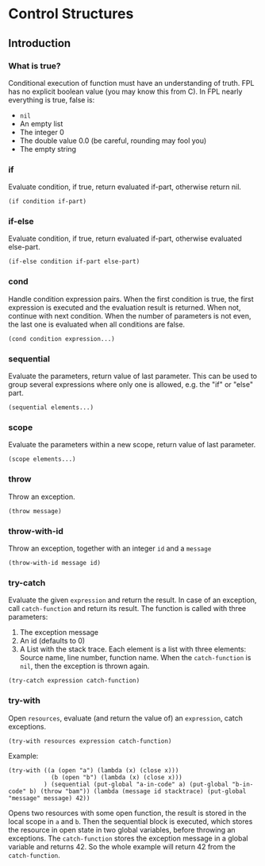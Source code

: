 # Control Structures

## Introduction

### What is true?

Conditional execution of function must have an understanding of truth. FPL has no explicit boolean
value (you may know this from C). In FPL nearly everything is true, false is:
* `nil`
* An empty list
* The integer 0
* The double value 0.0 (be careful, rounding may fool you)
* The empty string


### if
Evaluate condition, if true, return evaluated if-part, otherwise return nil.
```
(if condition if-part)
```

### if-else
Evaluate condition, if true, return evaluated if-part, otherwise evaluated else-part.
```
(if-else condition if-part else-part)
```

### cond
Handle condition expression pairs. When the first condition is true, the first expression is executed and
the evaluation result is returned. When not, continue with next condition.
When the number of parameters is not even, the last one is evaluated when all conditions are false.
```
(cond condition expression...)
```

### sequential
Evaluate the parameters, return value of last parameter.
This can be used to group several expressions where only one is allowed, e.g. the "if" or "else" part.
```
(sequential elements...)
```

### scope
Evaluate the parameters within a new scope, return value of last parameter.
```
(scope elements...)
```

### throw
Throw an exception.
```
(throw message)
```

### throw-with-id
Throw an exception, together with an integer `id` and a `message`
```
(throw-with-id message id)
```

### try-catch
Evaluate the given `expression` and return the result.
In case of an exception, call `catch-function` and return its result. The function is called
with three parameters:
1. The exception message
2. An id (defaults to 0)
3. A List with the stack trace. Each element is a list with three elements: Source name, line number, function name.
When the `catch-function` is `nil`, then the exception is thrown again.
```
(try-catch expression catch-function)
```

### try-with
Open `resources`, evaluate (and return the value of) an `expression`, catch exceptions.  
```
(try-with resources expression catch-function)
```
Example:
```
(try-with ((a (open "a") (lambda (x) (close x))) 
            (b (open "b") (lambda (x) (close x))) 
          ) (sequential (put-global "a-in-code" a) (put-global "b-in-code" b) (throw "bam")) (lambda (message id stacktrace) (put-global "message" message) 42)) 
```
Opens two resources with some open function, the result is stored in the local scope in `a` and `b`. Then the sequential block is executed, which stores the
resource in open state in two global variables, before throwing an exceptions. The `catch-function` stores the exception message in a global variable and
returns 42. So the whole example will return 42 from the `catch-function`.
